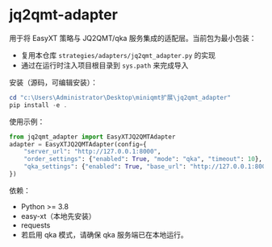 # jq2qmt-adapter

用于将 EasyXT 策略与 JQ2QMT/qka 服务集成的适配层。当前包为最小包装：
- 复用本仓库 `strategies/adapters/jq2qmt_adapter.py` 的实现
- 通过在运行时注入项目根目录到 `sys.path` 来完成导入

安装（源码，可编辑安装）：

```powershell
cd "c:\Users\Administrator\Desktop\miniqmt扩展\jq2qmt_adapter"
pip install -e .
```

使用示例：

```python
from jq2qmt_adapter import EasyXTJQ2QMTAdapter
adapter = EasyXTJQ2QMTAdapter(config={
    "server_url": "http://127.0.0.1:8000",
    "order_settings": {"enabled": True, "mode": "qka", "timeout": 10},
    "qka_settings": {"enabled": True, "base_url": "http://127.0.0.1:8000", "token": "YOUR_TOKEN"}
})
```

依赖：
- Python >= 3.8
- easy-xt（本地先安装）
- requests
- 若启用 qka 模式，请确保 qka 服务端已在本地运行。
